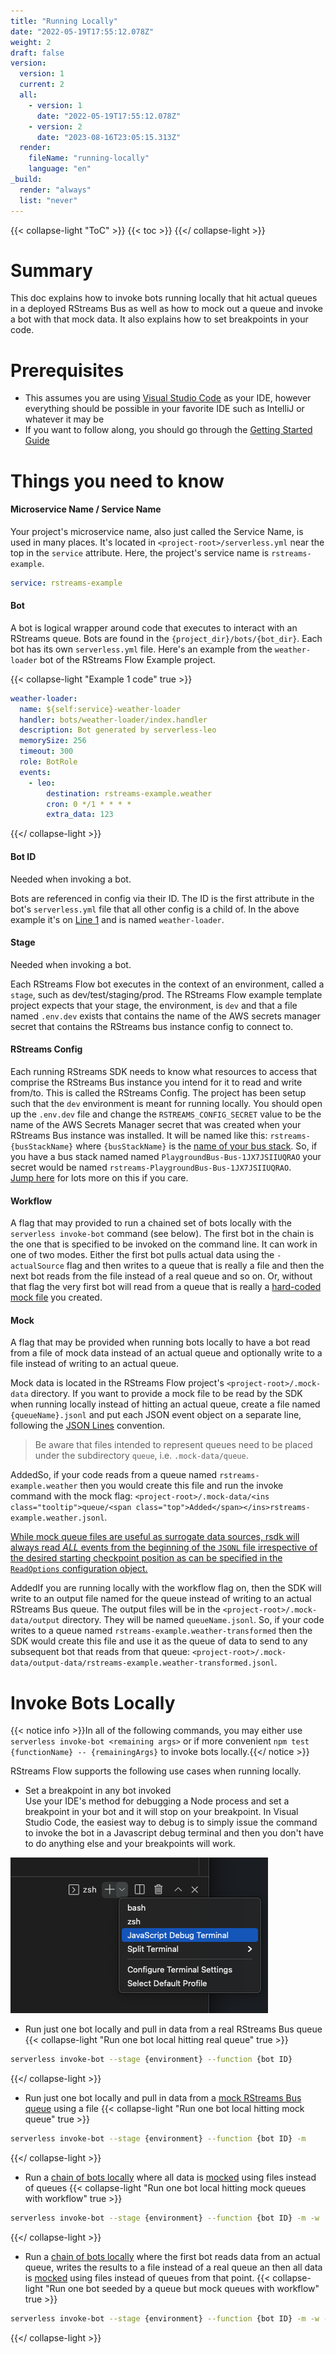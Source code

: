 ```yaml
---
title: "Running Locally"
date: "2022-05-19T17:55:12.078Z"
weight: 2
draft: false
version:
  version: 1
  current: 2
  all:
    - version: 1
      date: "2022-05-19T17:55:12.078Z"
    - version: 2
      date: "2023-08-16T23:05:15.313Z"
  render:
    fileName: "running-locally"
    language: "en"
_build:
  render: "always"
  list: "never"
---
```


{{< collapse-light "ToC" >}}
{{< toc  >}}
{{</ collapse-light >}}

# Summary
This doc explains how to invoke bots running locally that hit actual queues in a deployed RStreams Bus as well as how to mock out
a queue and invoke a bot with that mock data.  It also explains how to set breakpoints in your code.

# Prerequisites
* This assumes you are using [Visual Studio Code](https://code.visualstudio.com/) as your IDE, however 
everything should be possible in your favorite IDE such as IntelliJ or whatever it may be
* If you want to follow along, you should go through the [Getting Started Guide](../getting-started)


# Things you need to know

#### Microservice Name / Service Name
Your project's microservice name, also just called the Service Name, is used in many places.  It's located in
`<project-root>/serverless.yml` near the top in the `service` attribute. Here, the project's service name is `rstreams-example`.
```yaml
service: rstreams-example
```

#### Bot
A bot is logical wrapper around code that executes to interact with an RStreams queue.  Bots are found in the `{project_dir}/bots/{bot_dir}`.  Each
bot has its own `serverless.yml` file.  Here's an example from the `weather-loader` bot of the RStreams Flow Example project.

{{< collapse-light "Example 1 code" true >}}
```yaml {linenos=inline,anchorlinenos=true,lineanchors=wlserverless}
weather-loader:
  name: ${self:service}-weather-loader
  handler: bots/weather-loader/index.handler
  description: Bot generated by serverless-leo
  memorySize: 256
  timeout: 300
  role: BotRole
  events:
    - leo:
        destination: rstreams-example.weather
        cron: 0 */1 * * * * 
        extra_data: 123
```
{{</ collapse-light >}}

#### Bot ID
Needed when invoking a bot.

Bots are referenced in config via their ID.  The ID is the first attribute in the bot's `serverless.yml` file that all other 
config is a child of.  In the above example it's on [Line 1](#wlserverless-1) and is named `weather-loader`.

#### Stage
Needed when invoking a bot.

Each RStreams Flow bot executes in the context of an environment, called a `stage`, such as dev/test/staging/prod.
The RStreams Flow example template project expects that your stage, the environment, is `dev` and that a file named `.env.dev` exists
that contains the name of the AWS secrets manager secret that contains the RStreams bus instance config to connect to.

#### RStreams Config
Each running RStreams SDK needs to know what resources to access that comprise the RStreams Bus instance you intend for it 
to read and write from/to.  This is called the RStreams Config.  The project has been setup such that the `dev` environment
is meant for running locally.  You should open up the `.env.dev` file and change the `RSTREAMS_CONFIG_SECRET` value to
be the name of the AWS Secrets Manager secret that was created when your RStreams Bus instance was installed.  It will
be named like this: `rstreams-{busStackName}` where `{busStackName}` is the 
[name of your bus stack](../getting-started/#get-bus-stack-name).  So, if you have a bus stack named
named `PlaygroundBus-Bus-1JX7JSIIUQRAO` your secret would be named `rstreams-PlaygroundBus-Bus-1JX7JSIIUQRAO`.  
[Jump here](../../rstreams-bus/getting-started/#how-do-you-access-the-new-rstreams-bus-instance) for lots more on this if you care.

#### Workflow
A flag that may provided to run a chained set of bots locally with the `serverless invoke-bot` command (see below).
The first bot in the chain is the one that is specified to be invoked on the command line.  It can work in one of two modes.
Either the first bot pulls actual data using the `-actualSource` flag and then writes to a queue that is really a file and then the
next bot reads from the file instead of a real queue and so on.  Or, without that flag the very first bot will read from a queue
that is really a [hard-coded mock file](#mock) you created.

#### Mock
A flag that may be provided when running bots locally to have a bot read from a file of mock data instead of an actual queue and
optionally write to a file instead of writing to an actual queue.

Mock data is located in the RStreams Flow project's `<project-root>/.mock-data` directory.
If you want to provide a mock file to be read by the SDK when running locally instead of
hitting an actual queue, create a file named `{queueName}.jsonl` and put each JSON event
object on a separate line, following the [JSON Lines](https://jsonlines.org/) convention.
<ins class="tooltip">
> Be aware that files intended to represent queues need to be placed under the subdirectory `queue`, i.e. `.mock-data/queue`.

<span class="top">Added</span></ins>So, if your code reads from a queue named `rstreams-example.weather` then you would create this
file and run the invoke command with the mock flag: 
`<project-root>/.mock-data/<ins class="tooltip">queue/<span class="top">Added</span></ins>rstreams-example.weather.jsonl`.

<ins class="tooltip">While mock queue files are useful as surrogate data sources, rsdk will always read *ALL* events 
from the beginning of the `JSONL` file irrespective of the desired starting checkpoint position 
as can be specified in the `ReadOptions` configuration object.

<span class="top">Added</span></ins>If you are running locally with the workflow flag on, then the SDK will write to an output
file named for the queue instead of writing to an actual RStreams Bus queue.  The output
files will be in the `<project-root>/.mock-data/output` directory.  They will be named
`queueName.jsonl`.  So, if your code writes to a queue named 
`rstreams-example.weather-transformed` then the SDK would create this file and use it as the 
queue of data to send to any subsequent bot that reads from that queue:
`<project-root>/.mock-data/output-data/rstreams-example.weather-transformed.jsonl`.

# Invoke Bots Locally

{{< notice info >}}In all of the following commands, you may either use `serverless invoke-bot <remaining args>` or if more convenient
`npm test {functionName} -- {remainingArgs}` to invoke bots locally.{{</ notice >}}

RStreams Flow supports the following use cases when running locally.

* Set a breakpoint in any bot invoked  
Use your IDE's method for debugging a Node process and set a breakpoint in your bot and it will stop on your breakpoint.  In
Visual Studio Code, the easiest way to debug is to simply issue the command to invoke the bot in a Javascript debug terminal and
then you don't have to do anything else and your breakpoints will work.

![VSCode JS Debug Terminal](../images/vscode-js-terminal.png)

* Run just one bot locally and pull in data from a real RStreams Bus queue
{{< collapse-light "Run one bot local hitting real queue" true >}}
```bash
serverless invoke-bot --stage {environment} --function {bot ID}
```
{{</ collapse-light >}}

* Run just one bot locally and pull in data from a [mock RStreams Bus queue](#mock) using a file
{{< collapse-light "Run one bot local hitting mock queue" true >}}
```bash
serverless invoke-bot --stage {environment} --function {bot ID} -m
```
{{</ collapse-light >}}

* Run a [chain of bots locally](#workflow) where all data is [mocked](#mock) using files instead of queues
{{< collapse-light "Run one bot local hitting mock queues with workflow" true >}}
```bash
serverless invoke-bot --stage {environment} --function {bot ID} -m -w
```
{{</ collapse-light >}}

* Run a [chain of bots locally](#workflow) where the first bot reads data from an actual queue, writes the results to a file instead of a real
queue an then all data is [mocked](#mock) using files instead of queues from that point.
{{< collapse-light "Run one bot seeded by a queue but mock queues with workflow" true >}}
```bash
serverless invoke-bot --stage {environment} --function {bot ID} -m -w -actualSource
```
{{</ collapse-light >}}